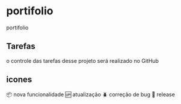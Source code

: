 # portifolio

portifolio

## Tarefas

o controle das tarefas desse projeto será realizado no GitHub

## icones

:package: nova funcionalidade
:up: atualização
:beetle: correção de bug
:checkered_flag: release